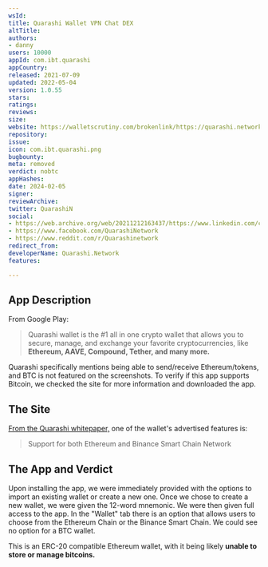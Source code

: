 ```yaml
---
wsId: 
title: Quarashi Wallet VPN Chat DEX
altTitle: 
authors:
- danny
users: 10000
appId: com.ibt.quarashi
appCountry: 
released: 2021-07-09
updated: 2022-05-04
version: 1.0.55
stars: 
ratings: 
reviews: 
size: 
website: https://walletscrutiny.com/brokenlink/https://quarashi.network
repository: 
issue: 
icon: com.ibt.quarashi.png
bugbounty: 
meta: removed
verdict: nobtc
appHashes: 
date: 2024-02-05
signer: 
reviewArchive: 
twitter: QuarashiN
social:
- https://web.archive.org/web/20211212163437/https://www.linkedin.com/company/quarashi-network
- https://www.facebook.com/QuarashiNetwork
- https://www.reddit.com/r/Quarashinetwork
redirect_from: 
developerName: Quarashi.Network
features: 

---
```


## App Description

From Google Play:

> Quarashi wallet is the #1 all in one crypto wallet that allows you to secure, manage, and exchange your favorite cryptocurrencies, like **Ethereum, AAVE, Compound, Tether, and many more.**

Quarashi specifically mentions being able to send/receive Ethereum/tokens, and BTC is not featured on the screenshots. To verify if this app supports Bitcoin, we checked the site for more information and downloaded the app.

## The  Site

[From the Quarashi whitepaper,](https://quarashi.network/Quarashi_Whitepaper.pdf) one of the wallet's advertised features is:

> Support for both Ethereum and Binance Smart Chain Network

## The App and Verdict

Upon installing the app, we were immediately provided with the options to import an existing wallet or create a new one. Once we chose to create a new wallet, we were given the 12-word mnemonic. We were then given full access to the app. In the "Wallet" tab there is an option that allows users to choose from the Ethereum Chain or the Binance Smart Chain. We could see no option for a BTC wallet.

This is an ERC-20 compatible Ethereum wallet, with it being likely **unable to store or manage bitcoins.**

